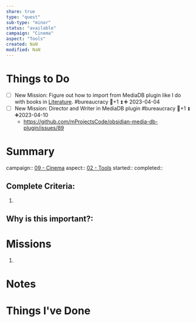 ```yaml
---
share: true
type: "quest"
sub-type: "minor"
status: "available"
campaign: "Cinema"
aspect: "Tools"
created: NaN 
modified: NaN
---
```

 
 
# Things to Do
- [ ] New Mission: Figure out how to import from MediaDB plugin like I do with books in [Literature](06%20-%20Literature.md). #bureaucracy 🥄+1 ⏫ ➕ 2023-04-04
- [ ] New Mission: Director and Writer in MediaDB plugin #bureaucracy 🥄+1 ⏫ ➕2023-04-10
	- https://github.com/mProjectsCode/obsidian-media-db-plugin/issues/89
# Summary
campaign:: [09 - Cinema](09%20-%20Cinema.md)
aspect:: [02 - Tools](09%20-%20Cinema/02%20-%20Tools/02%20-%20Tools.md)
started:: 
completed::
## Complete Criteria:
1. 

## Why is this important?:

# Missions
1.

# Notes

# Things I've Done